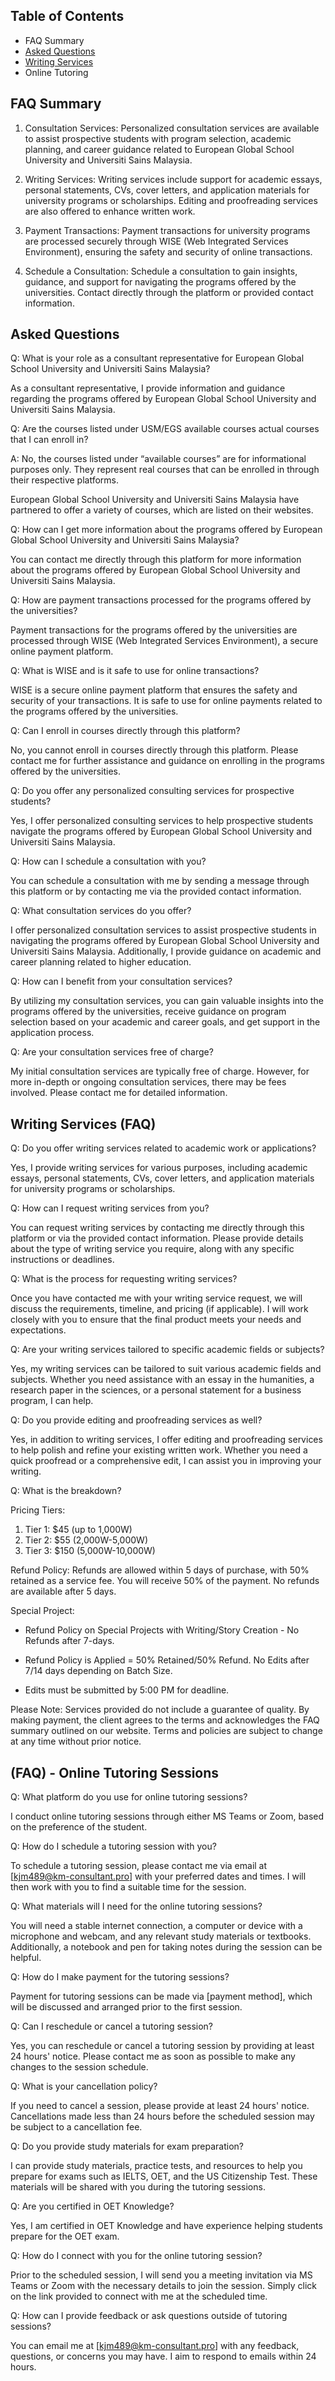 ## Table of Contents 

- FAQ Summary
- [Asked Questions](AskedQuestions.md)
- [Writing Services](WritingServices.md)
- Online Tutoring

## FAQ Summary

1. Consultation Services: 
Personalized consultation services are available to assist prospective students with program selection, academic planning, and career guidance related to European Global School University and Universiti Sains Malaysia.

2. Writing Services: 
Writing services include support for academic essays, personal statements, CVs, cover letters, and application materials for university programs or scholarships. Editing and proofreading services are also offered to enhance written work.

3. Payment Transactions: 
Payment transactions for university programs are processed securely through WISE (Web Integrated Services Environment), ensuring the safety and security of online transactions.

4. Schedule a Consultation: 
Schedule a consultation to gain insights, guidance, and support for navigating the programs offered by the universities. Contact directly through the platform or provided contact information.


## Asked Questions

Q: What is your role as a consultant representative for European Global School University and Universiti Sains Malaysia?

As a consultant representative, I provide information and guidance regarding the programs offered by European Global School University and Universiti Sains Malaysia.

Q: Are the courses listed under USM/EGS available courses actual courses that I can enroll in?

A: No, the courses listed under “available courses” are for informational purposes only. They represent real courses that can be enrolled in through their respective platforms.

European Global School University and Universiti Sains Malaysia have partnered to offer a variety of courses, which are listed on their websites.

Q: How can I get more information about the programs offered by European Global School University and Universiti Sains Malaysia?

You can contact me directly through this platform for more information about the programs offered by European Global School University and Universiti Sains Malaysia.

Q: How are payment transactions processed for the programs offered by the universities?

Payment transactions for the programs offered by the universities are processed through WISE (Web Integrated Services Environment), a secure online payment platform.

Q: What is WISE and is it safe to use for online transactions?

WISE is a secure online payment platform that ensures the safety and security of your transactions. It is safe to use for online payments related to the programs offered by the universities.

Q: Can I enroll in courses directly through this platform?

No, you cannot enroll in courses directly through this platform. Please contact me for further assistance and guidance on enrolling in the programs offered by the universities.

Q: Do you offer any personalized consulting services for prospective students?

Yes, I offer personalized consulting services to help prospective students navigate the programs offered by European Global School University and Universiti Sains Malaysia.

Q: How can I schedule a consultation with you?

You can schedule a consultation with me by sending a message through this platform or by contacting  me via the provided contact information.

Q: What consultation services do you offer?

I offer personalized consultation services to assist prospective students in navigating the programs offered by European Global School University and Universiti Sains Malaysia. Additionally, I provide guidance on academic and career planning related to higher education.

Q: How can I benefit from your consultation services?

By utilizing my consultation services, you can gain valuable insights into the programs offered by the universities, receive guidance on program selection based on your academic and career goals, and get support in the application process.

Q: Are your consultation services free of charge?

My initial consultation services are typically free of charge. However, for more in-depth or ongoing consultation services, there may be fees involved. Please contact me for detailed information.

 

## Writing Services (FAQ)

Q: Do you offer writing services related to academic work or applications?

Yes, I provide writing services for various purposes, including academic essays, personal statements, CVs, cover letters, and application materials for university programs or scholarships.

Q: How can I request writing services from you?

You can request writing services by contacting me directly through this platform or via the provided contact information. Please provide details about the type of writing service you require, along with any specific instructions or deadlines.

Q: What is the process for requesting writing services?

Once you have contacted me with your writing service request, we will discuss the requirements, timeline, and pricing (if applicable). I will work closely with you to ensure that the final product meets your needs and expectations.

Q: Are your writing services tailored to specific academic fields or subjects?

Yes, my writing services can be tailored to suit various academic fields and subjects. Whether you need assistance with an essay in the humanities, a research paper in the sciences, or a personal statement for a business program, I can help.

Q: Do you provide editing and proofreading services as well?

Yes, in addition to writing services, I offer editing and proofreading services to help polish and refine your existing written work. Whether you need a quick proofread or a comprehensive edit, I can assist you in improving your writing.

Q: What is the breakdown?

Pricing Tiers:
1. Tier 1: $45 (up to 1,000W)
2. Tier 2: $55 (2,000W-5,000W)
3. Tier 3: $150 (5,000W-10,000W)

Refund Policy:
Refunds are allowed within 5 days of purchase, with 50% retained as a service fee. You will receive 50% of the payment.
No refunds are available after 5 days.

Special Project: 
- Refund Policy on Special Projects with Writing/Story Creation - No Refunds after 7-days.
- Refund Policy is Applied = 50% Retained/50% Refund. No Edits after 7/14 days depending on Batch Size. 

- Edits must be submitted by 5:00 PM for deadline.

Please Note: Services provided do not include a guarantee of quality. By making
payment, the client agrees to the terms and acknowledges the FAQ summary
outlined on our website. Terms and policies are subject to change at any time
without prior notice.


 

## (FAQ) - Online Tutoring Sessions

Q: What platform do you use for online tutoring sessions?

I conduct online tutoring sessions through either MS Teams or Zoom, based on the preference of the student.

Q: How do I schedule a tutoring session with you?

To schedule a tutoring session, please contact me via email at [kjm489@km-consultant.pro] with your preferred dates and times. I will then work with you to find a suitable time for the session.

Q: What materials will I need for the online tutoring sessions?

You will need a stable internet connection, a computer or device with a microphone and webcam, and any relevant study materials or textbooks. Additionally, a notebook and pen for taking notes during the session can be helpful.

Q: How do I make payment for the tutoring sessions?

Payment for tutoring sessions can be made via [payment method], which will be discussed and arranged prior to the first session.

Q: Can I reschedule or cancel a tutoring session?

Yes, you can reschedule or cancel a tutoring session by providing at least 24 hours' notice. Please contact me as soon as possible to make any changes to the session schedule.

Q: What is your cancellation policy?

If you need to cancel a session, please provide at least 24 hours' notice. Cancellations made less than 24 hours before the scheduled session may be subject to a cancellation fee.

Q: Do you provide study materials for exam preparation?

I can provide study materials, practice tests, and resources to help you prepare for exams such as IELTS, OET, and the US Citizenship Test. These materials will be shared with you during the tutoring sessions.

Q: Are you certified in OET Knowledge?

Yes, I am certified in OET Knowledge and have experience helping students prepare for the OET exam.

Q: How do I connect with you for the online tutoring session?

Prior to the scheduled session, I will send you a meeting invitation via MS Teams or Zoom with the necessary details to join the session. Simply click on the link provided to connect with me at the scheduled time.

Q: How can I provide feedback or ask questions outside of tutoring sessions?

You can email me at [kjm489@km-consultant.pro] with any feedback, questions, or concerns you may have. I aim to respond to emails within 24 hours.


